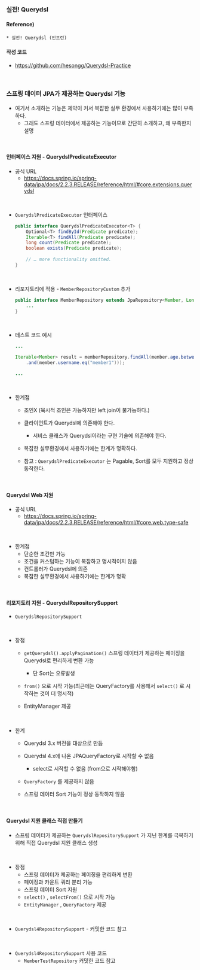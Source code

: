 ### 실전! Querydsl

#### Reference) 
	* 실전! Querydsl (인프런)

#### 작성 코드
- https://github.com/hesongg/Querydsl-Practice

<br>

### 스프링 데이터 JPA가 제공하는 Querydsl 기능

- 여기서 소개하는 기능은 제약이 커서 복잡한 실무 환경에서 사용하기에는 많이 부족하다. 
	- 그래도 스프링 데이터에서 제공하는 기능이므로 간단히 소개하고, 왜 부족한지 설명

<br>

#### 인터페이스 지원 - QuerydslPredicateExecutor

- 공식 URL
	- https://docs.spring.io/spring-data/jpa/docs/2.2.3.RELEASE/reference/html/#core.extensions.querydsl

<br>

- ```QuerydslPredicateExecutor``` 인터페이스
	```java
	public interface QuerydslPredicateExecutor<T> {
		Optional<T> findById(Predicate predicate);
		Iterable<T> findAll(Predicate predicate);
		long count(Predicate predicate);
		boolean exists(Predicate predicate);
		
		// … more functionality omitted.
	}
	```
	
<br>

- 리포지토리에 적용 - ```MemberRepositoryCustom``` 추가
	```java
	public interface MemberRepository extends JpaRepository<Member, Long>, MemberRepositoryCustom, QuerydslPredicateExecutor<Member> {
		...
	}
	```

<br>

- 테스트 코드 예시
	```java
	...
	
	Iterable<Member> result = memberRepository.findAll(member.age.between(10, 40)
		.and(member.username.eq("member1")));
	
	...
	```

<br>

- 한계점
	- 조인X (묵시적 조인은 가능하지만 left join이 불가능하다.)
	
	- 클라이언트가 Querydsl에 의존해야 한다. 
		- 서비스 클래스가 Querydsl이라는 구현 기술에 의존해야 한다.
	
	- 복잡한 실무환경에서 사용하기에는 한계가 명확하다.
	
	- 참고 : ```QuerydslPredicateExecutor``` 는 Pagable, Sort를 모두 지원하고 정상 동작한다.

<br>

#### Querydsl Web 지원

- 공식 URL
	- https://docs.spring.io/spring-data/jpa/docs/2.2.3.RELEASE/reference/html/#core.web.type-safe

<br>

- 한계점
	- 단순한 조건만 가능
	- 조건을 커스텀하는 기능이 복잡하고 명시적이지 않음
	- 컨트롤러가 Querydsl에 의존
	- 복잡한 실무환경에서 사용하기에는 한계가 명확

<br>

#### 리포지토리 지원 - QuerydslRepositorySupport

- ```QuerydslRepositorySupport```

<br>

- 장점
	- ```getQuerydsl().applyPagination()``` 스프링 데이터가 제공하는 페이징을 Querydsl로 편리하게 변환 가능
		- 단 Sort는 오류발생
	
	- ```from()``` 으로 시작 가능(최근에는 QueryFactory를 사용해서 ```select()``` 로 시작하는 것이 더 명시적)
	
	- EntityManager 제공

<br>

- 한계
	- Querydsl 3.x 버전을 대상으로 만듬
	
	- Querydsl 4.x에 나온 JPAQueryFactory로 시작할 수 없음
		- select로 시작할 수 없음 (from으로 시작해야함)
	
	- ```QueryFactory``` 를 제공하지 않음
	
	- 스프링 데이터 Sort 기능이 정상 동작하지 않음

<br>

#### Querydsl 지원 클래스 직접 만들기

- 스프링 데이터가 제공하는 ```QuerydslRepositorySupport``` 가 지닌 한계를 극복하기 위해 직접 Querydsl 지원 클래스 생성

<br>

- 장점
	- 스프링 데이터가 제공하는 페이징을 편리하게 변환
	- 페이징과 카운트 쿼리 분리 가능
	- 스프링 데이터 Sort 지원
	- ```select()``` , ```selectFrom()``` 으로 시작 가능
	- ```EntityManager``` , ```QueryFactory``` 제공

<br>

- ```Querydsl4RepositorySupport``` - 커밋한 코드 참고

<br>

- ```Querydsl4RepositorySupport``` 사용 코드
	- ```MemberTestRepository``` 커밋한 코드 참고

<br>
